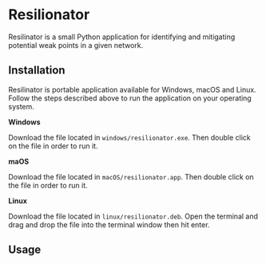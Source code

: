 # Resilionator

Resilinator is a small Python application for identifying and mitigating potential weak points in a given network.


## Installation

Resilinator is portable application available for Windows, macOS and Linux. Follow the steps described above to run the application on your operating system.  

**Windows**

Download the file located in ```windows/resilionator.exe```. Then double click on the file in order to run it.

**maOS**

Download the file located in ```macOS/resilionator.app```. Then double click on the file in order to run it.

**Linux**

Download the file located in ```linux/resilionator.deb```. Open the terminal and drag and drop the file into the terminal window then hit enter.


## Usage

